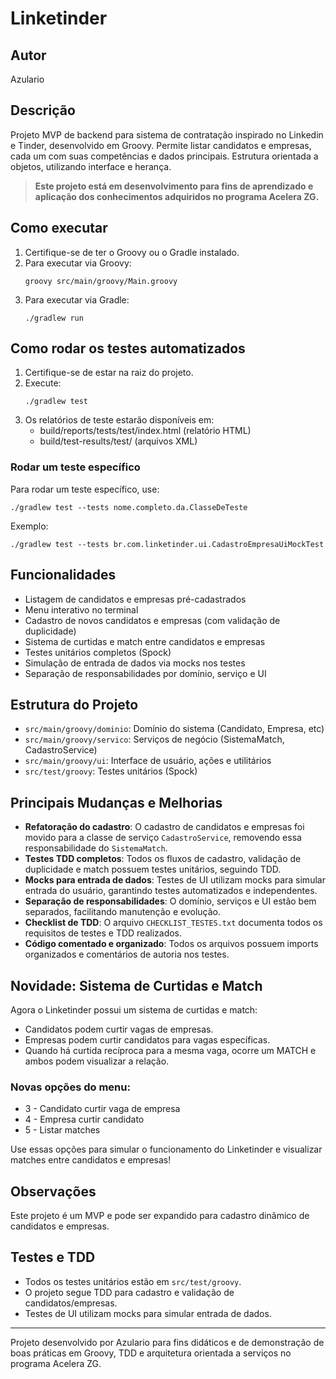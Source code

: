 # Linketinder

## Autor
Azulario

## Descrição
Projeto MVP de backend para sistema de contratação inspirado no Linkedin e Tinder, desenvolvido em Groovy. Permite listar candidatos e empresas, cada um com suas competências e dados principais. Estrutura orientada a objetos, utilizando interface e herança.

> **Este projeto está em desenvolvimento para fins de aprendizado e aplicação dos conhecimentos adquiridos no programa Acelera ZG.**

## Como executar

1. Certifique-se de ter o Groovy ou o Gradle instalado.
2. Para executar via Groovy:
   ```
   groovy src/main/groovy/Main.groovy
   ```
3. Para executar via Gradle:
   ```
   ./gradlew run
   ```

## Como rodar os testes automatizados

1. Certifique-se de estar na raiz do projeto.
2. Execute:
   ```
   ./gradlew test
   ```
3. Os relatórios de teste estarão disponíveis em:
   - build/reports/tests/test/index.html (relatório HTML)
   - build/test-results/test/ (arquivos XML)

### Rodar um teste específico

Para rodar um teste específico, use:
```
./gradlew test --tests nome.completo.da.ClasseDeTeste
```
Exemplo:
```
./gradlew test --tests br.com.linketinder.ui.CadastroEmpresaUiMockTest
```

## Funcionalidades
- Listagem de candidatos e empresas pré-cadastrados
- Menu interativo no terminal
- Cadastro de novos candidatos e empresas (com validação de duplicidade)
- Sistema de curtidas e match entre candidatos e empresas
- Testes unitários completos (Spock)
- Simulação de entrada de dados via mocks nos testes
- Separação de responsabilidades por domínio, serviço e UI

## Estrutura do Projeto
- `src/main/groovy/dominio`: Domínio do sistema (Candidato, Empresa, etc)
- `src/main/groovy/servico`: Serviços de negócio (SistemaMatch, CadastroService)
- `src/main/groovy/ui`: Interface de usuário, ações e utilitários
- `src/test/groovy`: Testes unitários (Spock)

## Principais Mudanças e Melhorias
- **Refatoração do cadastro**: O cadastro de candidatos e empresas foi movido para a classe de serviço `CadastroService`, removendo essa responsabilidade do `SistemaMatch`.
- **Testes TDD completos**: Todos os fluxos de cadastro, validação de duplicidade e match possuem testes unitários, seguindo TDD.
- **Mocks para entrada de dados**: Testes de UI utilizam mocks para simular entrada do usuário, garantindo testes automatizados e independentes.
- **Separação de responsabilidades**: O domínio, serviços e UI estão bem separados, facilitando manutenção e evolução.
- **Checklist de TDD**: O arquivo `CHECKLIST_TESTES.txt` documenta todos os requisitos de testes e TDD realizados.
- **Código comentado e organizado**: Todos os arquivos possuem imports organizados e comentários de autoria nos testes.

## Novidade: Sistema de Curtidas e Match

Agora o Linketinder possui um sistema de curtidas e match:
- Candidatos podem curtir vagas de empresas.
- Empresas podem curtir candidatos para vagas específicas.
- Quando há curtida recíproca para a mesma vaga, ocorre um MATCH e ambos podem visualizar a relação.

### Novas opções do menu:
- 3 - Candidato curtir vaga de empresa
- 4 - Empresa curtir candidato
- 5 - Listar matches

Use essas opções para simular o funcionamento do Linketinder e visualizar matches entre candidatos e empresas!

## Observações
Este projeto é um MVP e pode ser expandido para cadastro dinâmico de candidatos e empresas.

## Testes e TDD
- Todos os testes unitários estão em `src/test/groovy`.
- O projeto segue TDD para cadastro e validação de candidatos/empresas.
- Testes de UI utilizam mocks para simular entrada de dados.

---

Projeto desenvolvido por Azulario para fins didáticos e de demonstração de boas práticas em Groovy, TDD e arquitetura orientada a serviços no programa Acelera ZG.
